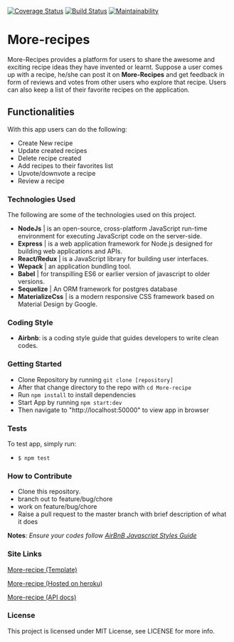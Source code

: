 [![Coverage Status](https://coveralls.io/repos/github/JaphethCA/More-recipe/badge.svg)](https://coveralls.io/github/JaphethCA/More-recipe)
[![Build Status](https://travis-ci.org/JaphethCA/More-recipe.svg?branch=staging)](https://travis-ci.org/JaphethCA/More-recipe)
[![Maintainability](https://api.codeclimate.com/v1/badges/6fd950b5a00c5c1e492b/maintainability)](https://codeclimate.com/github/JaphethCA/More-recipe/maintainability)

# More-recipes
More-Recipes provides a platform for users to share the awesome and exciting recipe ideas they have invented or learnt.
Suppose a user comes up with a recipe, he/she can post it on **More-Recipes** and get feedback in form of reviews and votes from other users who explore that recipe. Users can also keep a list of their favorite recipes on the application.

## Functionalities
With this app users can do the following:
- Create New recipe
- Update created recipes
- Delete recipe created
- Add recipes to their favorites list
- Upvote/downvote a recipe
- Review a recipe 

### Technologies Used 
The following are some of the technologies used on this project.
- **NodeJs** | is an open-source, cross-platform JavaScript run-time environment for executing JavaScript code on the server-side.
- **Express** | is a web application framework for Node.js designed for building web applications and APIs.
- **React/Redux** | is a JavaScript library for building user interfaces.
- **Wepack** | an application bundling tool.
- **Babel** | for transpilling ES6 or earlier version of javascript to older versions.
- **Sequelize** | An ORM framework for postgres database
- **MaterializeCss** | is a modern responsive CSS framework based on Material Design by Google.

### Coding Style
- **Airbnb**: is a coding style guide that guides developers to write clean codes.

### Getting Started
- Clone Repository by running `git clone [repository]`
- After that change directory to the repo with `cd More-recipe`
- Run `npm install` to install dependencies
- Start App by running `npm start:dev`
- Then navigate to "http://localhost:50000" to view app in browser

### Tests
To test app, simply run:  
- `$ npm test`

### How to Contribute
- Clone this repository.
- branch out to feature/bug/chore
- work on feature/bug/chore
- Raise a pull request to the master branch with brief description of what it does

**Notes**: _Ensure your codes follow <a href="https://github.com/airbnb/javascript">AirBnB Javascript Styles Guide</a>_

###  Site Links
[More-recipe (Template)](https://japhethca.github.io/More-recipe/)

[More-recipe (Hosted on heroku)](https://more-recipe-cj.herokuapp.com/)

[More-recipe (API docs)](https://morerecipe.docs.apiary.io/#)

### License
This project is licensed under MIT License, see LICENSE for more info.
